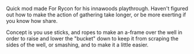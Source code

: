 Quick mod made For Rycon for his innawoods playthrough. Haven't figured out how to make the action of gathering take longer, or be more exerting if you know how share.

Concept is you use sticks, and ropes to make an a-frame over the well in order to raise and lower the "bucket" down to keep it from scraping the sides of the well, or smashing, and to make it a little easier.  
